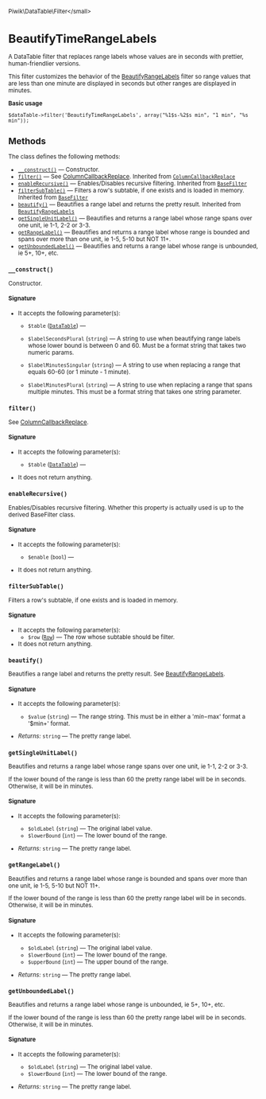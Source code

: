 <small>Piwik\DataTable\Filter\</small>

BeautifyTimeRangeLabels
=======================

A DataTable filter that replaces range labels whose values are in seconds with prettier, human-friendlier versions.

This filter customizes the behavior of the [BeautifyRangeLabels](/api-reference/Piwik/DataTable/Filter/BeautifyRangeLabels) filter
so range values that are less than one minute are displayed in seconds but
other ranges are displayed in minutes.

**Basic usage**

    $dataTable->filter('BeautifyTimeRangeLabels', array("%1$s-%2$s min", "1 min", "%s min"));

Methods
-------

The class defines the following methods:

- [`__construct()`](#__construct) &mdash; Constructor.
- [`filter()`](#filter) &mdash; See [ColumnCallbackReplace](/api-reference/Piwik/DataTable/Filter/ColumnCallbackReplace). Inherited from [`ColumnCallbackReplace`](../../../Piwik/DataTable/Filter/ColumnCallbackReplace.md)
- [`enableRecursive()`](#enablerecursive) &mdash; Enables/Disables recursive filtering. Inherited from [`BaseFilter`](../../../Piwik/DataTable/BaseFilter.md)
- [`filterSubTable()`](#filtersubtable) &mdash; Filters a row's subtable, if one exists and is loaded in memory. Inherited from [`BaseFilter`](../../../Piwik/DataTable/BaseFilter.md)
- [`beautify()`](#beautify) &mdash; Beautifies a range label and returns the pretty result. Inherited from [`BeautifyRangeLabels`](../../../Piwik/DataTable/Filter/BeautifyRangeLabels.md)
- [`getSingleUnitLabel()`](#getsingleunitlabel) &mdash; Beautifies and returns a range label whose range spans over one unit, ie 1-1, 2-2 or 3-3.
- [`getRangeLabel()`](#getrangelabel) &mdash; Beautifies and returns a range label whose range is bounded and spans over more than one unit, ie 1-5, 5-10 but NOT 11+.
- [`getUnboundedLabel()`](#getunboundedlabel) &mdash; Beautifies and returns a range label whose range is unbounded, ie 5+, 10+, etc.

<a name="__construct" id="__construct"></a>
<a name="__construct" id="__construct"></a>
### `__construct()`

Constructor.

#### Signature

-  It accepts the following parameter(s):
    - `$table` ([`DataTable`](../../../Piwik/DataTable.md)) &mdash;
      
    - `$labelSecondsPlural` (`string`) &mdash;
       A string to use when beautifying range labels whose lower bound is between 0 and 60. Must be a format string that takes two numeric params.
    - `$labelMinutesSingular` (`string`) &mdash;
       A string to use when replacing a range that equals 60-60 (or 1 minute - 1 minute).
    - `$labelMinutesPlural` (`string`) &mdash;
       A string to use when replacing a range that spans multiple minutes. This must be a format string that takes one string parameter.

<a name="filter" id="filter"></a>
<a name="filter" id="filter"></a>
### `filter()`

See [ColumnCallbackReplace](/api-reference/Piwik/DataTable/Filter/ColumnCallbackReplace).

#### Signature

-  It accepts the following parameter(s):
    - `$table` ([`DataTable`](../../../Piwik/DataTable.md)) &mdash;
      
- It does not return anything.

<a name="enablerecursive" id="enablerecursive"></a>
<a name="enableRecursive" id="enableRecursive"></a>
### `enableRecursive()`

Enables/Disables recursive filtering. Whether this property is actually used
is up to the derived BaseFilter class.

#### Signature

-  It accepts the following parameter(s):
    - `$enable` (`bool`) &mdash;
      
- It does not return anything.

<a name="filtersubtable" id="filtersubtable"></a>
<a name="filterSubTable" id="filterSubTable"></a>
### `filterSubTable()`

Filters a row's subtable, if one exists and is loaded in memory.

#### Signature

-  It accepts the following parameter(s):
    - `$row` ([`Row`](../../../Piwik/DataTable/Row.md)) &mdash;
       The row whose subtable should be filter.
- It does not return anything.

<a name="beautify" id="beautify"></a>
<a name="beautify" id="beautify"></a>
### `beautify()`

Beautifies a range label and returns the pretty result. See [BeautifyRangeLabels](/api-reference/Piwik/DataTable/Filter/BeautifyRangeLabels).

#### Signature

-  It accepts the following parameter(s):
    - `$value` (`string`) &mdash;
       The range string. This must be in either a '$min-$max' format a '$min+' format.

- *Returns:*  `string` &mdash;
    The pretty range label.

<a name="getsingleunitlabel" id="getsingleunitlabel"></a>
<a name="getSingleUnitLabel" id="getSingleUnitLabel"></a>
### `getSingleUnitLabel()`

Beautifies and returns a range label whose range spans over one unit, ie
1-1, 2-2 or 3-3.

If the lower bound of the range is less than 60 the pretty range label
will be in seconds. Otherwise, it will be in minutes.

#### Signature

-  It accepts the following parameter(s):
    - `$oldLabel` (`string`) &mdash;
       The original label value.
    - `$lowerBound` (`int`) &mdash;
       The lower bound of the range.

- *Returns:*  `string` &mdash;
    The pretty range label.

<a name="getrangelabel" id="getrangelabel"></a>
<a name="getRangeLabel" id="getRangeLabel"></a>
### `getRangeLabel()`

Beautifies and returns a range label whose range is bounded and spans over
more than one unit, ie 1-5, 5-10 but NOT 11+.

If the lower bound of the range is less than 60 the pretty range label
will be in seconds. Otherwise, it will be in minutes.

#### Signature

-  It accepts the following parameter(s):
    - `$oldLabel` (`string`) &mdash;
       The original label value.
    - `$lowerBound` (`int`) &mdash;
       The lower bound of the range.
    - `$upperBound` (`int`) &mdash;
       The upper bound of the range.

- *Returns:*  `string` &mdash;
    The pretty range label.

<a name="getunboundedlabel" id="getunboundedlabel"></a>
<a name="getUnboundedLabel" id="getUnboundedLabel"></a>
### `getUnboundedLabel()`

Beautifies and returns a range label whose range is unbounded, ie
5+, 10+, etc.

If the lower bound of the range is less than 60 the pretty range label
will be in seconds. Otherwise, it will be in minutes.

#### Signature

-  It accepts the following parameter(s):
    - `$oldLabel` (`string`) &mdash;
       The original label value.
    - `$lowerBound` (`int`) &mdash;
       The lower bound of the range.

- *Returns:*  `string` &mdash;
    The pretty range label.

